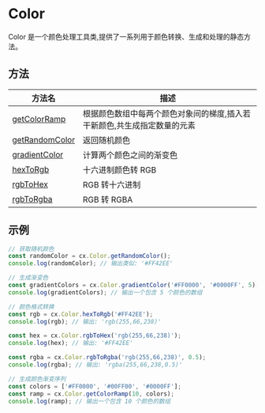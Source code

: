 # Color

Color 是一个颜色处理工具类,提供了一系列用于颜色转换、生成和处理的静态方法。

## 方法

| 方法名 | 描述 |
|--------|------|
| [getColorRamp](getColorRamp) | 根据颜色数组中每两个颜色对象间的梯度,插入若干新颜色,共生成指定数量的元素 |
| [getRandomColor](getRandomColor) | 返回随机颜色 |
| [gradientColor](gradientColor) | 计算两个颜色之间的渐变色 |
| [hexToRgb](hexToRgb) | 十六进制颜色转 RGB |
| [rgbToHex](rgbToHex) | RGB 转十六进制 |
| [rgbToRgba](rgbToRgba) | RGB 转 RGBA |

## 示例

```javascript
// 获取随机颜色
const randomColor = cx.Color.getRandomColor();
console.log(randomColor); // 输出类似: '#FF42EE'

// 生成渐变色
const gradientColors = cx.Color.gradientColor('#FF0000', '#0000FF', 5);
console.log(gradientColors); // 输出一个包含 5 个颜色的数组

// 颜色格式转换
const rgb = cx.Color.hexToRgb('#FF42EE');
console.log(rgb); // 输出: 'rgb(255,66,238)'

const hex = cx.Color.rgbToHex('rgb(255,66,238)');
console.log(hex); // 输出: '#FF42EE'

const rgba = cx.Color.rgbToRgba('rgb(255,66,238)', 0.5);
console.log(rgba); // 输出: 'rgba(255,66,238,0.5)'

// 生成颜色渐变序列
const colors = ['#FF0000', '#00FF00', '#0000FF'];
const ramp = cx.Color.getColorRamp(10, colors);
console.log(ramp); // 输出一个包含 10 个颜色的数组